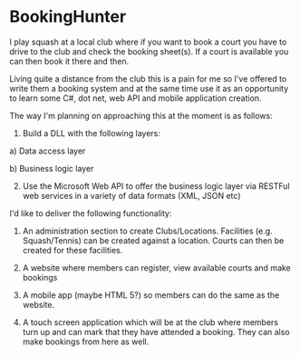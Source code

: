 BookingHunter
=============

I play squash at a local club where if you want to book a court you have to drive to the club and check the booking sheet(s).  If a court is available you can then book it there and then.

Living quite a distance from the club this is a pain for me so I've offered to write them a booking system and at the same time use it as an opportunity to learn some C#, dot net, web API and mobile application creation.

The way I'm planning on approaching this at the moment is as follows:

1) Build a DLL with the following layers:

  a) Data access layer

  b) Business logic layer
  
2) Use the Microsoft Web API to offer the business logic layer via RESTFul web services in a variety of data formats (XML, JSON etc)

I'd like to deliver the following functionality:


1) An administration section to create Clubs/Locations.  Facilities (e.g. Squash/Tennis) can be created against a location.  Courts can then be created for these facilities.

2) A website where members can register, view available courts and make bookings

3) A mobile app (maybe HTML 5?) so members can do the same as the website.

4) A touch screen application which will be at the club where members turn up and can mark that they have attended a booking.  They can also make bookings from here as well.


